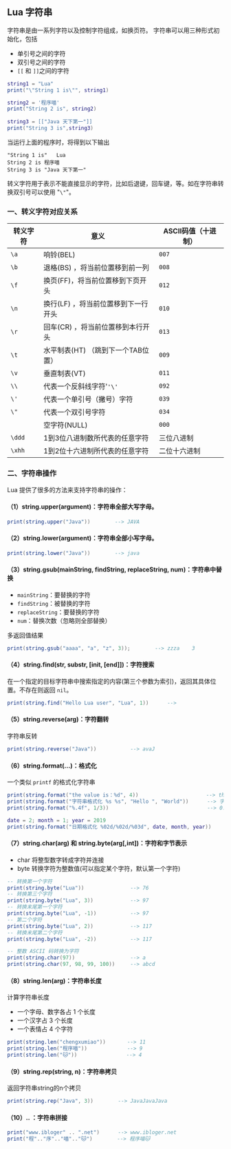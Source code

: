 ## Lua 字符串
字符串是由一系列字符以及控制字符组成，如换页符。 字符串可以用三种形式初始化，包括
- 单引号之间的字符
- 双引号之间的字符
- `[[` 和 `]]`之间的字符

```lua
string1 = "Lua"
print("\"String 1 is\"", string1)

string2 = '程序喵'
print("String 2 is", string2)
 
string3 = [["Java 天下第一"]]
print("String 3 is",string3)
```

当运行上面的程序时，将得到以下输出
```
"String 1 is"	Lua
String 2 is	程序喵
String 3 is	"Java 天下第一"

```
转义字符用于表示不能直接显示的字符，比如后退键，回车键，等。如在字符串转换双引号可以使用 "`\"`"。

### 一、转义字符对应关系

| 转义字符 | 意义                                | ASCII码值（十进制） |
| -------- | ----------------------------------- | ------------------- |
| `\a`     | 响铃(BEL)                           | `007`               |
| `\b`     | 退格(BS) ，将当前位置移到前一列     | `008`               |
| `\f`     | 换页(FF)，将当前位置移到下页开头    | `012`               |
| `\n`     | 换行(LF) ，将当前位置移到下一行开头 | `010`               |
| `\r`     | 回车(CR) ，将当前位置移到本行开头   | `013`               |
| `\t`     | 水平制表(HT) （跳到下一个TAB位置）  | `009`               |
| `\v`     | 垂直制表(VT)                        | `011`               |
| `\\`     | 代表一个反斜线字符'`'\'`            | `092`               |
| `\'`     | 代表一个单引号（撇号）字符          | `039`               |
| `\"`     | 代表一个双引号字符                  | `034`               |
|          | 空字符(NULL)                        | `000`               |
| `\ddd`   | 1到3位八进制数所代表的任意字符      | 三位八进制          |
| `\xhh`   | 1到2位十六进制所代表的任意字符      | 二位十六进制        |

### 二、字符串操作
Lua 提供了很多的方法来支持字符串的操作：
#### （1）string.upper(argument)：字符串全部大写字母。
```lua
print(string.upper("Java"))        --> JAVA
```

#### （2）string.lower(argument)：字符串全部小写字母。
```lua
print(string.lower("Java"))        --> java
```

#### （3）string.gsub(mainString, findString, replaceString, num)：字符串中替换
- `mainString`：要替换的字符
- `findString`：被替换的字符
- `replaceString`：要替换的字符
- `num`：替换次数（忽略则全部替换）

多返回值结果
```lua
print(string.gsub("aaaa", "a", "z", 3));        --> zzza	3
```

#### （4）string.find(str, substr, [init, [end]])：字符搜索
在一个指定的目标字符串中搜索指定的内容(第三个参数为索引)，返回其具体位置。不存在则返回 `nil`。
```lua
print(string.find("Hello Lua user", "Lua", 1))      --> 
```

#### （5）string.reverse(arg)：字符翻转
字符串反转
```lua
print(string.reverse("Java"))           --> avaJ
```

#### （6）string.format(...)：格式化
一个类似 `printf` 的格式化字符串
```lua
print(string.format("the value is：%d", 4))                      --> the value is：4
print(string.format("字符串格式化 %s %s", "Hello ", "World"))      --> 字符串格式化 Hello  World
print(string.format("%.4f", 1/3))                                --> 0.3333

date = 2; month = 1; year = 2019
print(string.format("日期格式化 %02d/%02d/%03d", date, month, year))    --> 日期格式化 02/01/2019
```

#### （7）string.char(arg) 和 string.byte(arg[,int])：字符和字节表示
- char 将整型数字转成字符并连接
- byte 转换字符为整数值(可以指定某个字符，默认第一个字符)

```lua
-- 转换第一个字符
print(string.byte("Lua"))               --> 76
-- 转换第三个字符
print(string.byte("Lua", 3))            --> 97
-- 转换末尾第一个字符
print(string.byte("Lua", -1))           --> 97
-- 第二个字符
print(string.byte("Lua", 2))            --> 117
-- 转换末尾第二个字符
print(string.byte("Lua", -2))           --> 117

-- 整数 ASCII 码转换为字符
print(string.char(97))                  --> a
print(string.char(97, 98, 99, 100))     --> abcd
```

#### （8）string.len(arg)：字符串长度
计算字符串长度
- 一个字母、数字各占 1 个长度
- 一个汉字占 3 个长度
- 一个表情占 4 个字符
```lua
print(string.len("chengxumiao"))       --> 11
print(string.len("程序喵"))             --> 9
print(string.len("🐱"))                --> 4
```

#### （9）string.rep(string, n)：字符串拷贝
返回字符串string的n个拷贝
```lua
print(string.rep("Java", 3))        --> JavaJavaJava
```

#### （10）.. ：字符串拼接
```lua
print("www.ibloger" .. ".net")      --> www.ibloger.net
print("程".."序".."喵".."🐱")        --> 程序喵🐱
```
